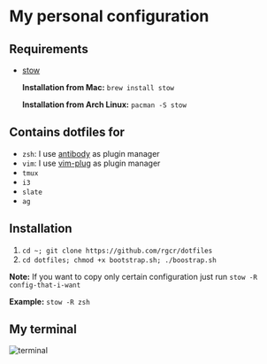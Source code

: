 My personal configuration
=========================

Requirements
------------

* [stow](https://www.gnu.org/software/stow/)

    **Installation from Mac:** `brew install stow`

    **Installation from Arch Linux:** `pacman -S stow`


Contains dotfiles for
------------
* `zsh`: I use [antibody](https://github.com/getantibody/antibody) as plugin manager
* `vim`: I use [vim-plug](https://github.com/junegunn/vim-plug) as plugin manager
* `tmux`
* `i3`
* `slate`
* `ag`


Installation
-------------

1. `cd ~; git clone https://github.com/rgcr/dotfiles`
2. `cd dotfiles; chmod +x bootstrap.sh; ./boostrap.sh`



**Note:** If you want to copy only certain configuration just run `stow -R config-that-i-want`

**Example:**
  `stow -R zsh`



My terminal
-----------
<img alt="terminal" src="https://user-images.githubusercontent.com/1203422/32017597-d1eaacf8-b98c-11e7-9102-ab540e14197b.png">

